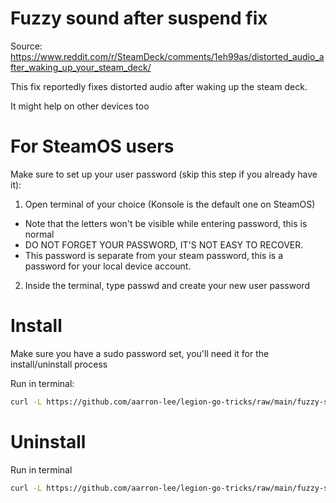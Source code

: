 # Fuzzy sound after suspend fix

Source: https://www.reddit.com/r/SteamDeck/comments/1eh99as/distorted_audio_after_waking_up_your_steam_deck/

This fix reportedly fixes distorted audio after waking up the steam deck.

It might help on other devices too

# For SteamOS users

Make sure to set up your user password (skip this step if you already have it):

1. Open terminal of your choice (Konsole is the default one on SteamOS)
- Note that the letters won't be visible while entering password, this is normal
- DO NOT FORGET YOUR PASSWORD, IT'S NOT EASY TO RECOVER.
- This password is separate from your steam password, this is a password for your local device account.
2. Inside the terminal, type passwd and create your new user password

# Install

Make sure you have a sudo password set, you'll need it for the install/uninstall process

Run in terminal:

```bash
curl -L https://github.com/aarron-lee/legion-go-tricks/raw/main/fuzzy-sound-suspend-fix/install.sh | sudo sh
```

# Uninstall

Run in terminal

```bash
curl -L https://github.com/aarron-lee/legion-go-tricks/raw/main/fuzzy-sound-suspend-fix/uninstall.sh | sudo sh
```
